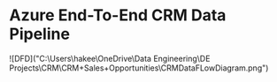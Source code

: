 # Azure End-To-End CRM Data Pipeline
![DFD]("C:\Users\hakee\OneDrive\Data Engineering\DE Projects\CRM\CRM+Sales+Opportunities\CRMDataFLowDiagram.png")

